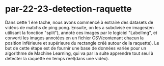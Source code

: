 # par-22-23-detection-raquette
Dans cette 1 ère tache, nous avons commencé à extraire des datasets de vidéos de matchs de ping pong.
Ensuite, on les a subdivisé en images(en utilisant la fonction "split"), annoté ces images par le logiciel "LabelImg", et converti les images annotées en un fichier CSV(contenant chacun la position inférieure et supérieure du rectangle créé autour de la raquette).
Le but de cette étape est de fournir une base de données variée pour un algorithme de Machine Learning, qui va par la suite apprendre tout seul à détecter la raquette en temps réel(dans une vidéo).

